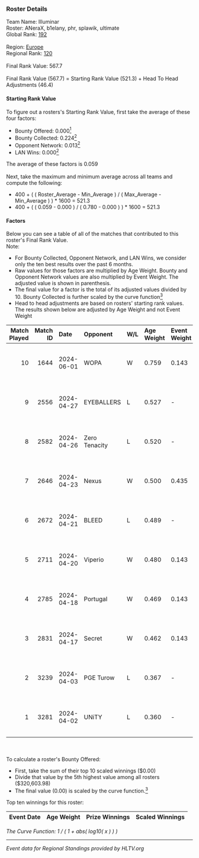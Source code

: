 ### Roster Details<br />
Team Name: Illuminar<br />
Roster: ANeraX, b1elany, phr, splawik, ultimate<br />
Global Rank: [192](../standings_global.md)<br />
<br />
Region: [Europe]( ../standings_europe.md)<br />
Regional Rank: [120]( ../standings_europe.md)<br />
<br />
Final Rank Value:  567.7<br />
<br />
Final Rank Value (567.7) = Starting Rank Value (521.3) + Head To Head Adjustments (46.4)<br />

#### Starting Rank Value<br />
To figure out a rosters's Starting Rank Value, first take the average of these four factors:<br />
- Bounty Offered: 0.000[<sup>1</sup>](#table2)
- Bounty Collected: 0.224[<sup>2</sup>](#table1)
- Opponent Network: 0.013[<sup>2</sup>](#table1)
- LAN Wins: 0.000[<sup>2</sup>](#table1)

The average of these factors is 0.059<br />
<br />
Next, take the maximum and minimum average across all teams and compute the following:<br />
- 400 + ( ( Roster_Average - Min_Average ) / ( Max_Average - Min_Average ) ) * 1600 = 521.3
- 400 + ( ( 0.059 - 0.000 ) / ( 0.780 - 0.000 ) ) * 1600 = 521.3


#### Factors<br />
Below you can see a table of all of the matches that contributed to this roster's Final Rank Value.<br />
Note:<br />

- For Bounty Collected, Opponent Network, and LAN Wins, we consider only the ten best results over the past 6 months.
- Raw values for those factors are multiplied by Age Weight. Bounty and Opponent Network values are also multiplied by Event Weight. The adjusted value is shown in parenthesis.
- The final value for a factor is the total of its adjusted values divided by 10. Bounty Collected is further scaled by the curve function[<sup>3</sup>](#curveFunction)
- Head to head adjustments are based on rosters' starting rank values. The results shown below are adjusted by Age Weight and not Event Weight
<span id="table1"></span><br />


| Match Played | Match ID | Date       | Opponent      | W/L | Age Weight | Event Weight | Bounty Collected | Opponent Network | LAN Wins  | H2H Adj. | Roster                                  |
| -: | -: | :- | :- | :- | :- | :- | :- | :- | :- | -: | :- |
|           10 |     1644 | 2024-06-01 | WOPA          | W   | 0.759      | 0.143        | 0.001 (0.000)    | 0.124 (0.013)    | 0 (0.000) |    13.73 | ANeraX, b1elany, phr, splawik, ultimate |
|            9 |     2556 | 2024-04-27 | EYEBALLERS    | L   | 0.527      | -            | -                | -                | -         |    -2.20 | ANeraX, Furlan, keis, phr, ultimate     |
|            8 |     2582 | 2024-04-26 | Zero Tenacity | L   | 0.520      | -            | -                | -                | -         |    -0.98 | ANeraX, Furlan, keis, phr, ultimate     |
|            7 |     2646 | 2024-04-23 | Nexus         | W   | 0.500      | 0.435        | 0.014 (0.003)    | 0.457 (0.099)    | 0 (0.000) |    13.35 | ANeraX, Furlan, keis, phr, ultimate     |
|            6 |     2672 | 2024-04-21 | BLEED         | L   | 0.489      | -            | -                | -                | -         |    -0.92 | ANeraX, Furlan, keis, phr, ultimate     |
|            5 |     2711 | 2024-04-20 | Viperio       | W   | 0.480      | 0.143        | 0.001 (0.000)    | 0.036 (0.002)    | 0 (0.000) |     9.56 | ANeraX, Furlan, keis, phr, ultimate     |
|            4 |     2785 | 2024-04-18 | Portugal      | W   | 0.469      | 0.143        | 0.003 (0.000)    | 0.117 (0.008)    | 0 (0.000) |    10.57 | ANeraX, Furlan, keis, phr, ultimate     |
|            3 |     2831 | 2024-04-17 | Secret        | W   | 0.462      | 0.143        | 0.000 (0.000)    | 0.056 (0.004)    | 0 (0.000) |     7.89 | ANeraX, Furlan, keis, phr, ultimate     |
|            2 |     3239 | 2024-04-03 | PGE Turow     | L   | 0.367      | -            | -                | -                | -         |    -3.70 | ANeraX, Furlan, keis, phr, ultimate     |
|            1 |     3281 | 2024-04-02 | UNiTY         | L   | 0.360      | -            | -                | -                | -         |    -0.89 | ANeraX, Furlan, keis, phr, ultimate     |

<br />
<span id="table2"></span><br />
To calculate a roster's Bounty Offered:<br />

- First, take the sum of their top 10 scaled winnings ($0.00)
- Divide that value by the 5th highest value among all rosters ($320,603.98)
- The final value (0.00) is scaled by the curve function.[<sup>3</sup>](#curveFunction)

Top ten winnings for this roster:<br />

| Event Date | Age Weight | Prize Winnings | Scaled Winnings |
| :- | -: | :- | :- |


<span id="curveFunction"></span>_The Curve Function: 1 / ( 1 + abs( log10( x ) ) )_<br />

---
_Event data for Regional Standings provided by HLTV.org_<br />
